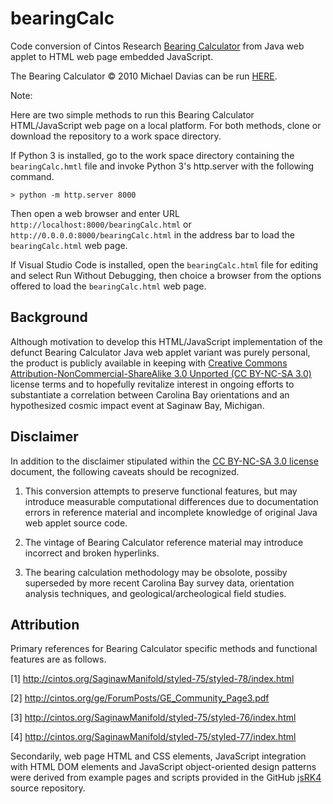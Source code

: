 # bearingCalc

Code conversion of Cintos Research [Bearing Calculator](http://cintos.org/SaginawManifold/BearingCalc/index.html) from Java web applet to HTML web page embedded JavaScript.

The Bearing Calculator © 2010 Michael Davias can be run [HERE](https://gedeschaines.github.io/bearingCalc/bearingCalc.html).

Note:

Here are two simple methods to run this Bearing Calculator HTML/JavaScript web page on a local platform. For both methods, clone or download the repository to a work space directory.

If Python 3 is installed, go to the work space directory containing the `bearingCalc.hmtl` file and invoke Python 3's http.server with the following command.

    > python -m http.server 8000

Then open a web browser and enter URL `http://localhost:8000/bearingCalc.html` or `http://0.0.0.0:8000/bearingCalc.html` in the address bar to load the `bearingCalc.html` web page.

If Visual Studio Code is installed, open the `bearingCalc.html` file for editing and select Run Without Debugging, then choice a browser from the options offered to load the `bearingCalc.html` web page.

## Background

Although motivation to develop this HTML/JavaScript implementation of the defunct Bearing Calculator Java web applet variant was purely personal, the product is publicly available in keeping with [Creative Commons Attribution-NonCommercial-ShareAlike 3.0 Unported (CC BY-NC-SA 3.0)](http://creativecommons.org/licenses/by-nc-sa/3.0) license terms and to hopefully revitalize interest in ongoing efforts to substantiate a correlation between Carolina Bay orientations and an hypothesized cosmic impact event at Saginaw Bay, Michigan.

## Disclaimer

In addition to the disclaimer stipulated within the [CC BY-NC-SA 3.0 license](https://creativecommons.org/licenses/by-nc-sa/3.0/legalcode) document, the following caveats should be recognized.

1. This conversion attempts to preserve functional features, but may introduce measurable computational differences due to documentation errors in reference material and incomplete knowledge of original Java web applet source code.

2. The vintage of Bearing Calculator reference material may introduce incorrect and broken hyperlinks.

3. The bearing calculation methodology may be obsolote, possiby superseded by more recent Carolina Bay survey data, orientation analysis techniques, and geological/archeological field studies.

## Attribution

Primary references for Bearing Calculator specific methods and functional features are as follows.

\[1] <http://cintos.org/SaginawManifold/styled-75/styled-78/index.html>

\[2] <http://cintos.org/ge/ForumPosts/GE_Community_Page3.pdf>

\[3] <http://cintos.org/SaginawManifold/styled-75/styled-76/index.html>

\[4] <http://cintos.org/SaginawManifold/styled-75/styled-77/index.html>

Secondarily, web page HTML and CSS elements, JavaScript integration with HTML DOM elements and JavaScript object-oriented design patterns were derived from example pages and scripts provided in the GitHub [jsRK4](https://github.com/gedeschaines/jsRK4) source repository.
